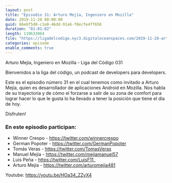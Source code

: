 ```yaml
---
layout: post
title: "Episodio 31: Arturo Mejía, Ingeniero en Mozilla"
date: 2019-11-28 00:00:00
guid: 66e6f5d8-c1e8-46dd-91a6-f8ecfe4ff656
duration: "01:01:02"
length: 119633064 
file: "https://ligadelcodigo.nyc3.digitaloceanspaces.com/2019-11-28-arturo-mejia.mp3"
categories: episode
enable_comments: true
---
```


Arturo Mejía, Ingeniero en Mozilla - Liga del Código 031

Bienvenidos a la liga del código, un podcast de developers para developers.

Este es el episodio número 31 en el cual tenemos como invitado a Arturo Mejía, quien es desarrollador de aplicaciones Android en Mozilla. Nos habla de su trayectoria y de cómo el forzarse a salir de su zona de comfort para lograr hacer lo que le gusta lo ha llevado a tener la posición que tiene el día de hoy.

Disfruten!

### En este episodio participan:
- Winner Crespo - https://twitter.com/winnercrespo
- German Popoter - https://twitter.com/GermanPopoter
- Tomás Veras - https://twitter.com/TomasVeras
- Manuel Mejía - https://twitter.com/mejiamanuel57
- Luis Peña - https://twitter.com/LuisF11_
- Arturo Mejía - https://twitter.com/arturomejia481

Youtube: https://youtu.be/HOa34_ZZyX4
